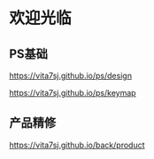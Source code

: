 # 欢迎光临

## PS基础

<https://vita7sj.github.io/ps/design>

<https://vita7sj.github.io/ps/keymap>

## 产品精修

<https://vita7sj.github.io/back/product>
